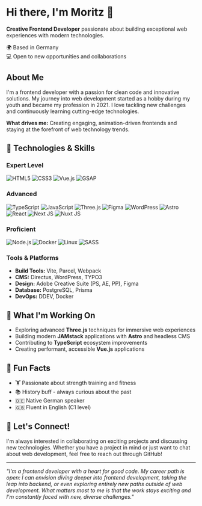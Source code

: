 # Hi there, I'm Moritz 👋

**Creative Frontend Developer** passionate about building exceptional web experiences with modern technologies.

🌍 Based in Germany  
💻 Open to new opportunities and collaborations

## About Me

I'm a frontend developer with a passion for clean code and innovative solutions. My journey into web development started as a hobby during my youth and became my profession in 2021. I love tackling new challenges and continuously learning cutting-edge technologies.

**What drives me:** Creating engaging, animation-driven frontends and staying at the forefront of web technology trends.

## 🚀 Technologies & Skills

### **Expert Level**
![HTML5](https://img.shields.io/badge/html5-%23E34F26.svg?style=for-the-badge&logo=html5&logoColor=white)
![CSS3](https://img.shields.io/badge/css3-%231572B6.svg?style=for-the-badge&logo=css3&logoColor=white)
![Vue.js](https://img.shields.io/badge/vuejs-%2335495e.svg?style=for-the-badge&logo=vuedotjs&logoColor=%234FC08D)
![GSAP](https://img.shields.io/badge/GSAP-88CE02?style=for-the-badge&logo=greensock&logoColor=white)

### **Advanced**
![TypeScript](https://img.shields.io/badge/typescript-%23007ACC.svg?style=for-the-badge&logo=typescript&logoColor=white)
![JavaScript](https://img.shields.io/badge/javascript-%23323330.svg?style=for-the-badge&logo=javascript&logoColor=%23F7DF1E)
![Three.js](https://img.shields.io/badge/threejs-black?style=for-the-badge&logo=three.js&logoColor=white)
![Figma](https://img.shields.io/badge/figma-%23F24E1E.svg?style=for-the-badge&logo=figma&logoColor=white)
![WordPress](https://img.shields.io/badge/WordPress-%23117AC9.svg?style=for-the-badge&logo=WordPress&logoColor=white)
![Astro](https://img.shields.io/badge/astro-%23FF5D01.svg?style=for-the-badge&logo=astro&logoColor=white)
![React](https://img.shields.io/badge/react-%2320232a.svg?style=for-the-badge&logo=react&logoColor=%2361DAFB)
![Next JS](https://img.shields.io/badge/Next-black?style=for-the-badge&logo=next.js&logoColor=white)
![Nuxt JS](https://img.shields.io/badge/Nuxt-black?style=for-the-badge&logo=nuxt.js&logoColor=white)

### **Proficient**
![Node.js](https://img.shields.io/badge/node.js-6DA55F?style=for-the-badge&logo=node.js&logoColor=white)
![Docker](https://img.shields.io/badge/docker-%230db7ed.svg?style=for-the-badge&logo=docker&logoColor=white)
![Linux](https://img.shields.io/badge/Linux-FCC624?style=for-the-badge&logo=linux&logoColor=black)
![SASS](https://img.shields.io/badge/SASS-hotpink.svg?style=for-the-badge&logo=SASS&logoColor=white)

### **Tools & Platforms**
- **Build Tools:** Vite, Parcel, Webpack
- **CMS:** Directus, WordPress, TYPO3
- **Design:** Adobe Creative Suite (PS, AE, PP), Figma
- **Database:** PostgreSQL, Prisma
- **DevOps:** DDEV, Docker

## 🎯 What I'm Working On

- Exploring advanced **Three.js** techniques for immersive web experiences
- Building modern **JAMstack** applications with **Astro** and headless CMS
- Contributing to **TypeScript** ecosystem improvements
- Creating performant, accessible **Vue.js** applications

## 🌟 Fun Facts

- 🏋️ Passionate about strength training and fitness
- 📚 History buff - always curious about the past
- 🇩🇪 Native German speaker
- 🇬🇧 Fluent in English (C1 level)

## 🤝 Let's Connect!

I'm always interested in collaborating on exciting projects and discussing new technologies. Whether you have a project in mind or just want to chat about web development, feel free to reach out through GitHub!

---

*"I'm a frontend developer with a heart for good code. My career path is open: I can envision diving deeper into frontend development, taking the leap into backend, or even exploring entirely new paths outside of web development. What matters most to me is that the work stays exciting and I'm constantly faced with new, diverse challenges."*
